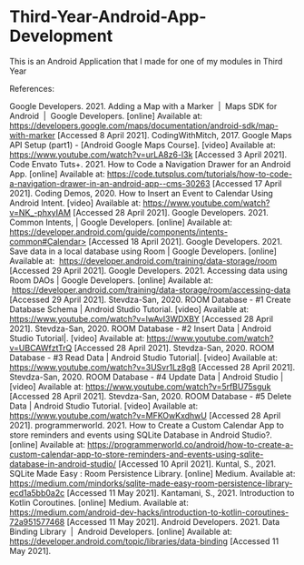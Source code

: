 # Third-Year-Android-App-Development

This is an Android Application that I made for one of my modules in Third Year




References: 

Google Developers. 2021. Adding a Map with a Marker  |  Maps SDK for Android  |  Google Developers. [online] Available at: <https://developers.google.com/maps/documentation/android-sdk/map-with-marker> [Accessed 8 April 2021].
CodingWithMitch, 2017. Google Maps API Setup (part1) - [Android Google Maps Course]. [video] Available at: <https://www.youtube.com/watch?v=urLA8z6-l3k> [Accessed 3 April 2021].
Code Envato Tuts+. 2021. How to Code a Navigation Drawer for an Android App. [online] Available at: <https://code.tutsplus.com/tutorials/how-to-code-a-navigation-drawer-in-an-android-app--cms-30263> [Accessed 17 April 2021].
Coding Demos, 2020. How to Insert an Event to Calendar Using Android Intent. [video] Available at: <https://www.youtube.com/watch?v=NK_-phxyIAM> [Accessed 28 April 2021].
Google Developers. 2021. Common Intents, | Google Developers. [online] Available at: https://developer.android.com/guide/components/intents-common#Calendar> [Accessed 18 April 2021].
Google Developers. 2021. Save data in a local database using Room | Google Developers. [online] Available at:  <https://developer.android.com/training/data-storage/room> [Accessed 29 April 2021].
Google Developers. 2021. Accessing data using Room DAOs | Google Developers. [online] Available at:  <https://developer.android.com/training/data-storage/room/accessing-data> [Accessed 29 April 2021].
Stevdza-San, 2020. ROOM Database - #1 Create Database Schema | Android Studio Tutorial. [video] Available at: <https://www.youtube.com/watch?v=lwAvI3WDXBY> [Accessed 28 April 2021].
Stevdza-San, 2020. ROOM Database - #2 Insert Data | Android Studio Tutorial|. [video] Available at: <https://www.youtube.com/watch?v=UBCAWfztTrQ> [Accessed 28 April 2021].
Stevdza-San, 2020. ROOM Database - #3 Read Data | Android Studio Tutorial|. [video] Available at: <https://www.youtube.com/watch?v=3USvr1Lz8g8> [Accessed 28 April 2021].
Stevdza-San, 2020. ROOM Database - #4 Update Data | Android Studio | [video] Available at: <https://www.youtube.com/watch?v=5rfBU75sguk> [Accessed 28 April 2021].
Stevdza-San, 2020. ROOM Database - #5 Delete Data | Android Studio Tutorial. [video] Available at: <https://www.youtube.com/watch?v=MFKOwKxdhwU> [Accessed 28 April 2021].
programmerworld. 2021. How to Create a Custom Calendar App to store reminders and events using SQLite Database in Android Studio?. [online] Available at: <https://programmerworld.co/android/how-to-create-a-custom-calendar-app-to-store-reminders-and-events-using-sqlite-database-in-android-studio/> [Accessed 10 April 2021].
Kuntal, S., 2021. SQLite Made Easy : Room Persistence Library. [online] Medium. Available at: <https://medium.com/mindorks/sqlite-made-easy-room-persistence-library-ecd1a5bb0a2c> [Accessed 11 May 2021].
Kantamani, S., 2021. Introduction to Kotlin Coroutines. [online] Medium. Available at: <https://medium.com/android-dev-hacks/introduction-to-kotlin-coroutines-72a951577468> [Accessed 11 May 2021].
Android Developers. 2021. Data Binding Library  |  Android Developers. [online] Available at: <https://developer.android.com/topic/libraries/data-binding> [Accessed 11 May 2021].

